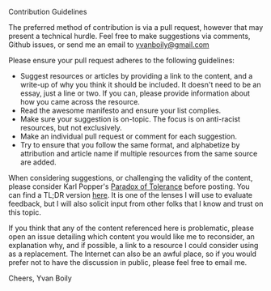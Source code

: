 
Contribution Guidelines

The preferred method of contribution is via a pull request, however that may present a technical hurdle.  Feel free to make suggestions via comments, Github issues, or send me an email to yvanboily@gmail.com

Please ensure your pull request adheres to the following guidelines:
* Suggest resources or articles by providing a link to the content, and a write-up of why you think it should be included.  It doesn't need to be an essay, just a line or two.  If you can, please provide information about how you came across the resource.
* Read the awesome manifesto and ensure your list complies.
* Make sure your suggestion is on-topic.  The focus is on anti-racist resources, but not exclusively.
* Make an individual pull request or comment for each suggestion.
* Try to ensure that you follow the same format, and alphabetize by attribution and article name if multiple resources from the same source are added.

When considering suggestions, or challenging the validity of the content, please consider Karl Popper's [Paradox of Tolerance](https://en.wikipedia.org/wiki/Paradox_of_tolerance) before posting.  You can find a TL;DR version [here](https://agnostic.com/post/158028/as-paradoxical-as-it-may-seem-defending-intolerance-requires-to-not-tolerate-the-intolerant-htt).  It is one of the lenses I will use to evaluate feedback, but I will also solicit input from other folks that I know and trust on this topic.

If you think that any of the content referenced here is problematic, please open an issue detailing which content you would like me to reconsider, an explanation why, and if possible, a link to a resource I could consider using as a replacement.  The Internet can also be an awful place, so if you would prefer not to have the discussion in public, please feel free to email me.

Cheers,
Yvan Boily
